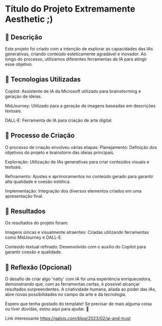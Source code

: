 # Título do Projeto Extremamente Aesthetic ;)

## 📒 Descrição
Este projeto foi criado com a intenção de explorar as capacidades das IAs generativas, criando conteúdo esteticamente agradável e inovador. Ao longo do processo, utilizamos diferentes ferramentas de IA para atingir esse objetivo.

## 🤖 Tecnologias Utilizadas
Copilot: Assistente de IA da Microsoft utilizado para brainstorming e geração de ideias.

MidJourney: Utilizado para a geração de imagens baseadas em descrições textuais.

DALL-E: Ferramenta de IA para criação de arte digital.
## 🧐 Processo de Criação
O processo de criação envolveu várias etapas:
Planejamento: Definição dos objetivos do projeto e brainstorm das ideias principais.

Exploração: Utilização de IAs generativas para criar conteúdos visuais e textuais.

Refinamento: Ajustes e aprimoramentos no conteúdo gerado para garantir alta qualidade e coesão estética.

Implementação: Integração dos diversos elementos criados em uma apresentação final.

## 🚀 Resultados
Os resultados do projeto foram:

Imagens únicas e visualmente atraentes: Criadas utilizando ferramentas como MidJourney e DALL-E.

Conteúdo textual refinado: Desenvolvido com o auxílio do Copilot para garantir coesão e qualidade.
## 💭 Reflexão (Opcional)
O desafio de criar algo 'natty' com IA foi uma experiência enriquecedora, demonstrando que, com as ferramentas certas, é possível alcançar resultados surpreendentes. A criatividade humana, aliada ao poder das IAs, abre novas possibilidades no campo da arte e da tecnologia.

Espero que tenha gostado do template! Se precisar de mais alguma coisa ou tiver dúvidas, estou aqui para ajudar. 🚀

Link interessante
https://galois.com/blog/2023/02/ai-and-trust

